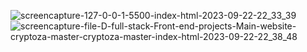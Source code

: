 ![screencapture-127-0-0-1-5500-index-html-2023-09-22-22_33_39](https://github.com/Pratik4412/cryptoza/assets/121230559/592abd65-63fa-47fb-9e42-df4f0f0decc3)![screencapture-file-D-full-stack-Front-end-projects-Main-website-cryptoza-master-cryptoza-master-index-html-2023-09-22-22_38_48](https://github.com/Pratik4412/cryptoza/assets/121230559/71d499ca-09d3-4ca3-b5c2-ea2fbd8cd7a4)
